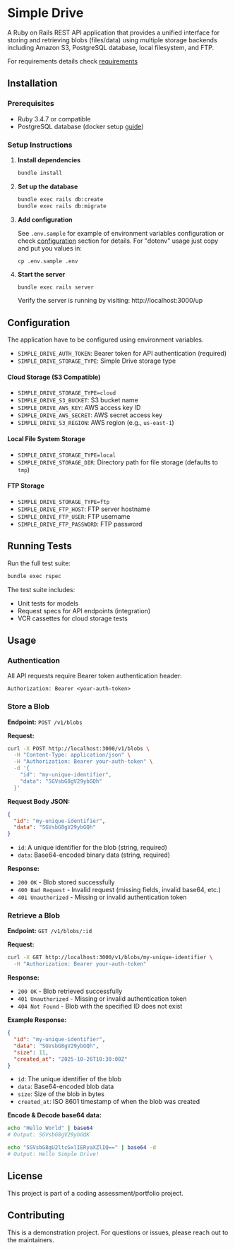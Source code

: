 # Simple Drive

A Ruby on Rails REST API application that provides a unified interface for storing and retrieving blobs (files/data) using multiple storage backends including Amazon S3, PostgreSQL database, local filesystem, and FTP.

For requirements details check [requirements](docs/requirements)

## Installation

### Prerequisites

- Ruby 3.4.7 or compatible
- PostgreSQL database (docker setup [guide](docs/postgresql.md))

### Setup Instructions

1. **Install dependencies**
   ```bash
   bundle install
   ```

2. **Set up the database**
   ```bash
   bundle exec rails db:create
   bundle exec rails db:migrate
   ```

3. **Add configuration**

   See `.env.sample` for example of environment variables configuration or check [configuration](#configuration) section for details.
   For "dotenv" usage just copy and put you values in:
   ```
   cp .env.sample .env
   ```

4. **Start the server**
   ```bash
   bundle exec rails server
   ```

   Verify the server is running by visiting: http://localhost:3000/up

## Configuration

The application have to be configured using environment variables.

- `SIMPLE_DRIVE_AUTH_TOKEN`: Bearer token for API authentication (required)
- `SIMPLE_DRIVE_STORAGE_TYPE`: Simple Drive storage type

#### Cloud Storage (S3 Compatible)
- `SIMPLE_DRIVE_STORAGE_TYPE=cloud`
- `SIMPLE_DRIVE_S3_BUCKET`: S3 bucket name
- `SIMPLE_DRIVE_AWS_KEY`: AWS access key ID
- `SIMPLE_DRIVE_AWS_SECRET`: AWS secret access key
- `SIMPLE_DRIVE_S3_REGION`: AWS region (e.g., `us-east-1`)

#### Local File System Storage
- `SIMPLE_DRIVE_STORAGE_TYPE=local`
- `SIMPLE_DRIVE_STORAGE_DIR`: Directory path for file storage (defaults to `tmp`)

#### FTP Storage
- `SIMPLE_DRIVE_STORAGE_TYPE=ftp`
- `SIMPLE_DRIVE_FTP_HOST`: FTP server hostname
- `SIMPLE_DRIVE_FTP_USER`: FTP username
- `SIMPLE_DRIVE_FTP_PASSWORD`: FTP password

## Running Tests

Run the full test suite:
```bash
bundle exec rspec
```

The test suite includes:
- Unit tests for models
- Request specs for API endpoints (integration)
- VCR cassettes for cloud storage tests

## Usage

### Authentication

All API requests require Bearer token authentication header:
```
Authorization: Bearer <your-auth-token>
```

### Store a Blob

**Endpoint:** `POST /v1/blobs`

**Request:**
```bash
curl -X POST http://localhost:3000/v1/blobs \
  -H "Content-Type: application/json" \
  -H "Authorization: Bearer your-auth-token" \
  -d '{
    "id": "my-unique-identifier",
    "data": "SGVsbG8gV29ybGQh"
  }'
```

**Request Body JSON:**
```json
{
  "id": "my-unique-identifier",
  "data": "SGVsbG8gV29ybGQh"
}
```

- `id`: A unique identifier for the blob (string, required)
- `data`: Base64-encoded binary data (string, required)

**Response:**
- `200 OK` - Blob stored successfully
- `400 Bad Request` - Invalid request (missing fields, invalid base64, etc.)
- `401 Unauthorized` - Missing or invalid authentication token

### Retrieve a Blob

**Endpoint:** `GET /v1/blobs/:id`

**Request:**
```bash
curl -X GET http://localhost:3000/v1/blobs/my-unique-identifier \
  -H "Authorization: Bearer your-auth-token"
```

**Response:**
- `200 OK` - Blob retrieved successfully
- `401 Unauthorized` - Missing or invalid authentication token
- `404 Not Found` - Blob with the specified ID does not exist

**Example Response:**
```json
{
  "id": "my-unique-identifier",
  "data": "SGVsbG8gV29ybGQh",
  "size": 11,
  "created_at": "2025-10-26T10:30:00Z"
}
```

- `id`: The unique identifier of the blob
- `data`: Base64-encoded blob data
- `size`: Size of the blob in bytes
- `created_at`: ISO 8601 timestamp of when the blob was created

**Encode & Decode base64 data:**
```bash
echo "Hello World" | base64
# Output: SGVsbG8gV29ybGQK
```

```bash
echo "SGVsbG8gU2ltcGxlIERyaXZlIQ==" | base64 -d
# Output: Hello Simple Drive!
```

## License

This project is part of a coding assessment/portfolio project.

## Contributing

This is a demonstration project. For questions or issues, please reach out to the maintainers.
